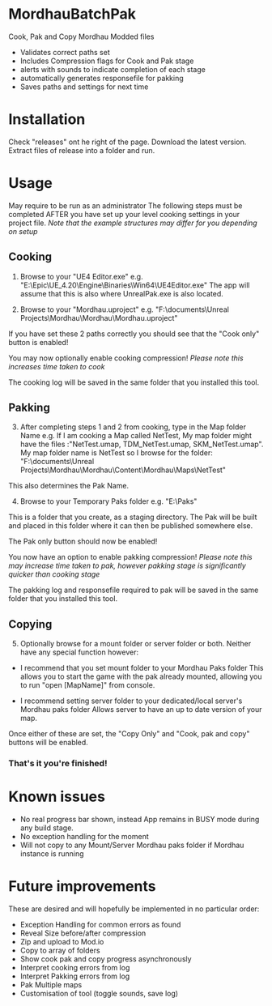 # MordhauBatchPak
Cook, Pak and Copy Mordhau Modded files
* Validates correct paths set
* Includes Compression flags for Cook and Pak stage
* alerts with sounds to indicate completion of each stage
* automatically generates responsefile for pakking
* Saves paths and settings for next time


# Installation
Check "releases" ont he right of the page. Download the latest version.
Extract files of release into a folder and run.

# Usage
May require to be run as an administrator
The following steps must be completed AFTER you have set up your level cooking settings in your project file.
_Note that the example structures may differ for you depending on setup_

## Cooking

1. Browse to your "UE4 Editor.exe"
e.g. "E:\Epic\UE_4.20\Engine\Binaries\Win64\UE4Editor.exe"
The app will assume that this is also where UnrealPak.exe is also located.

2. Browse to your "Mordhau.uproject"
e.g. "F:\documents\Unreal Projects\Mordhau\Mordhau\Mordhau.uproject"


If you have set these 2 paths correctly you should see that the "Cook only" button is enabled!

You may now optionally enable cooking compression!
_Please note this increases time taken to cook_

The cooking log will be saved in the same folder that you installed this tool.

## Pakking

3. After completing steps 1 and 2 from cooking, type in the Map folder Name
e.g. If I am cooking a Map called NetTest, My map folder might have the files :"NetTest.umap, TDM_NetTest.umap, SKM_NetTest.umap". My map folder name is NetTest so I browse for the folder: "F:\documents\Unreal Projects\Mordhau\Mordhau\Content\Mordhau\Maps\NetTest"

This also determines the Pak Name.

4. Browse to your Temporary Paks folder
e.g. "E:\Paks"

This is a folder that you create, as a staging directory. The Pak will be built and placed in this folder where it can then be published somewhere else.


The Pak only button should now be enabled!

You now have an option to enable pakking compression!
_Please note this may increase time taken to pak, however pakking stage is significantly quicker than cooking stage_

The pakking log and responsefile required to pak will be saved in the same folder that you installed this tool.

## Copying

5. Optionally browse for a mount folder or server folder or both.
Neither have any special function however:

* I recommend that you set mount folder to your Mordhau Paks folder
This allows you to start the game with the pak already mounted, allowing you to run "open [MapName]" from console.

* I recommend setting server folder to your dedicated/local server's Mordhau paks folder
Allows server to have an up to date version of your map.

Once either of these are set, the "Copy Only" and "Cook, pak and copy" buttons will be enabled.

### That's it you're finished!

# Known issues
* No real progress bar shown, instead App remains in BUSY mode during any build stage.
* No exception handling for the moment
* Will not copy to any Mount/Server Mordhau paks folder if Mordhau instance is running

# Future improvements
These are desired and will hopefully be implemented in no particular order:

* Exception Handling for common errors as found
* Reveal Size before/after compression
* Zip and upload to Mod.io
* Copy to array of folders
* Show cook pak and copy progress asynchronously
* Interpret cooking errors from log
* Interpret Pakking errors from log
* Pak Multiple maps
* Customisation of tool (toggle sounds, save log)

